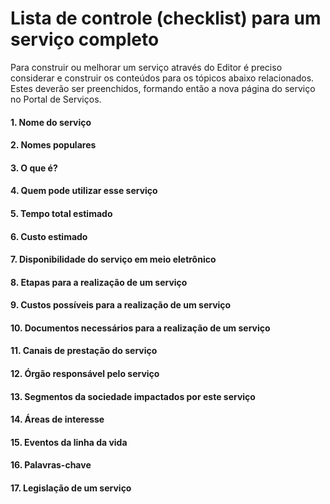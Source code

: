 # Lista de controle (checklist) para um serviço completo
Para construir ou melhorar um serviço através do Editor é preciso considerar e construir os conteúdos para os tópicos abaixo relacionados. Estes deverão ser preenchidos, formando então a nova página do serviço no Portal de Serviços.

#### 1. Nome do serviço

#### 2. Nomes populares

#### 3. O que é?

#### 4. Quem pode utilizar esse serviço

#### 5. Tempo total estimado

#### 6. Custo estimado

#### 7. Disponibilidade do serviço em meio eletrônico

#### 8. Etapas para a realização de um serviço

#### 9. Custos possíveis para a realização de um serviço

#### 10. Documentos necessários para a realização de um serviço

#### 11. Canais de prestação do serviço

#### 12. Órgão responsável pelo serviço

#### 13. Segmentos da sociedade impactados por este serviço

#### 14. Áreas de interesse 

#### 15. Eventos da linha da vida

#### 16. Palavras-chave

#### 17. Legislação de um serviço